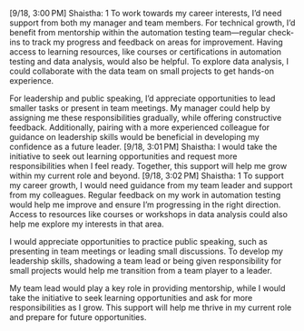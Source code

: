 [9/18, 3:00 PM] Shaistha: 1
To work towards my career interests, I’d need support from both my manager and team members. For technical growth, I’d benefit from mentorship within the automation testing team—regular check-ins to track my progress and feedback on areas for improvement. Having access to learning resources, like courses or certifications in automation testing and data analysis, would also be helpful. To explore data analysis, I could collaborate with the data team on small projects to get hands-on experience.

For leadership and public speaking, I’d appreciate opportunities to lead smaller tasks or present in team meetings. My manager could help by assigning me these responsibilities gradually, while offering constructive feedback. Additionally, pairing with a more experienced colleague for guidance on leadership skills would be beneficial in developing my confidence as a future leader.
[9/18, 3:01 PM] Shaistha: I would take the initiative to seek out learning opportunities and request more responsibilities when I feel ready. Together, this support will help me grow within my current role and beyond.
[9/18, 3:02 PM] Shaistha: 1
To support my career growth, I would need guidance from my team leader and support from my colleagues. Regular feedback on my work in automation testing would help me improve and ensure I’m progressing in the right direction. Access to resources like courses or workshops in data analysis could also help me explore my interests in that area.

I would appreciate opportunities to practice public speaking, such as presenting in team meetings or leading small discussions. To develop my leadership skills, shadowing a team lead or being given responsibility for small projects would help me transition from a team player to a leader.

My team lead would play a key role in providing mentorship, while I would take the initiative to seek learning opportunities and ask for more responsibilities as I grow. This support will help me thrive in my current role and prepare for future opportunities.
